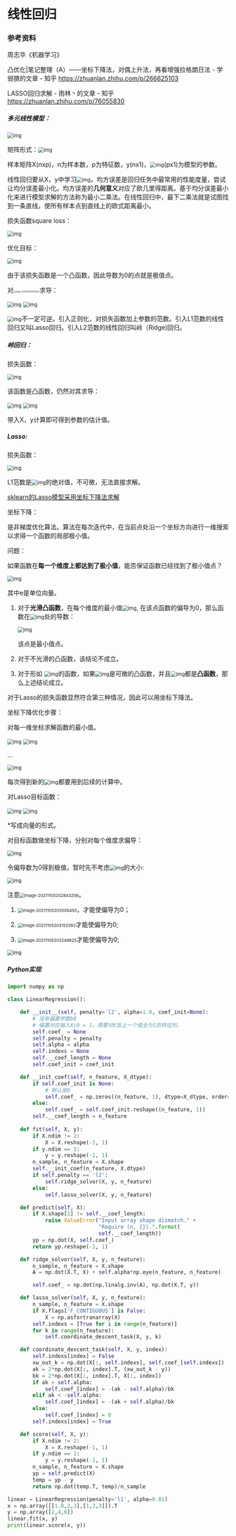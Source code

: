

# 线性回归

### 参考资料

周志华《机器学习》

凸优化|笔记整理（A）——坐标下降法，对偶上升法，再看增强拉格朗日法 - 学弱猹的文章 - 知乎 https://zhuanlan.zhihu.com/p/266625103

LASSO回归求解 - 雨林丶的文章 - 知乎 https://zhuanlan.zhihu.com/p/76055830

##### 多元线性模型：

<img src="线性回归.assets/wps817E.tmp.jpg" alt="img" style="zoom: 80%;" />

矩阵形式：<img src="线性回归.assets/wps371.tmp.jpg" alt="img" style="zoom:80%;" />

样本矩阵X(nxp)，n为样本数，p为特征数，y(nx1)，<img src="线性回归.assets/wps7CF7.tmp.jpg" alt="img" style="zoom:80%;" />(px1)为模型的参数。

线性回归要从X，y中学习<img src="线性回归.assets/wps7CF7.tmp.jpg" alt="img" style="zoom:80%;" />，均方误差是回归任务中最常用的性能度量，尝试让均分误差最小化。均方误差的**几何意义**对应了欧几里得距离。基于均分误差最小化来进行模型求解的方法称为最小二乘法。在线性回归中，最下二乘法就是试图找到一条直线，使所有样本点到直线上的欧式距离最小。

损失函数square loss：

<img src="线性回归.assets/wps3915.tmp.jpg" alt="img" style="zoom:80%;" />

优化目标：

<img src="线性回归.assets/wps8A52.tmp.jpg" alt="img" style="zoom:80%;" />

由于该损失函数是一个凸函数，因此导数为0的点就是极值点。

对<img src="线性回归.assets/image-20211105200758537.png" alt="image-20211105200758537" style="zoom:30%;" />求导：


<img src="线性回归.assets/wps947C.tmp.jpg" alt="img" style="zoom:80%;" />

<img src="线性回归.assets/wpsD649.tmp.jpg" alt="img" style="zoom:80%;" />

<img src="线性回归.assets/wps172B.tmp.jpg" alt="img" style="zoom:80%;" />不一定可逆。引入正则化，对损失函数加上参数的范数。引入L1范数的线性回归又叫Lasso回归。引入L2范数的线性回归叫岭（Ridge)回归。

##### 岭回归：

损失函数：

<img src="线性回归.assets/wps8131.tmp.jpg" alt="img" style="zoom:80%;" />

该函数是凸函数，仍然对其求导：

<img src="线性回归.assets/wpsC59E.tmp.jpg" alt="img" style="zoom:80%;" />

<img src="线性回归.assets/wpsC59F.tmp.jpg" alt="img" style="zoom:80%;" />

带入X，y计算即可得到参数的估计值。

##### Lasso:

损失函数：

<img src="线性回归.assets/wps9963.tmp.jpg" alt="img" style="zoom:80%;" />

L1范数是<img src="线性回归.assets/wps399C.tmp.jpg" alt="img" style="zoom:80%;" />的绝对值，不可微，无法直接求解。

[sklearn的Lasso模型采用坐标下降法求解](https://scikit-learn.org/stable/modules/generated/sklearn.linear_model.Lasso.html?highlight=lasso#sklearn.linear_model.Lasso)

坐标下降：

是非梯度优化算法。算法在每次迭代中，在当前点处沿一个坐标方向进行一维搜索以求得一个函数的局部极小值。

问题：

如果函数在**每一个维度上都达到了极小值**，能否保证函数已经找到了极小值点？

<img src="线性回归.assets/wpsC67B.tmp.jpg" alt="img" style="zoom:80%;" />

其中e是单位向量。

1. 对于**光滑凸函数**，在每个维度的最小值<img src="线性回归.assets/wps980.tmp.jpg" alt="img" style="zoom:80%;" />, 在该点函数的偏导为0，那么函数在<img src="线性回归.assets/wps6DF8.tmp.jpg" alt="img" style="zoom:80%;" />处的导数：

   <img src="线性回归.assets/wpsAAF2.tmp.jpg" alt="img" style="zoom:80%;" /> 

   该点是最小值点。

2. 对于不光滑的凸函数，该结论不成立。

3. 对于形如 <img src="线性回归.assets/wps309E.tmp.jpg" alt="img" style="zoom:80%;" />的函数，如果<img src="线性回归.assets/wps7643.tmp.jpg" alt="img" style="zoom:80%;" />是可微的凸函数，并且<img src="线性回归.assets/wpsBE3A.tmp.jpg" alt="img" style="zoom:80%;" />都是**凸函数**，那么上述结论成立。

对于Lasso的损失函数显然符合第三种情况，因此可以用坐标下降法。

坐标下降优化步骤：

对每一维坐标求解函数的最小值。

 <img src="线性回归.assets/wps1738.tmp.jpg" alt="img" style="zoom:80%;" />

 <img src="线性回归.assets/wps56C3.tmp.jpg" alt="img" style="zoom:80%;" />

...

<img src="线性回归.assets/wpsD74E.tmp.jpg" alt="img" style="zoom:80%;" /> 

每次得到新的<img src="线性回归.assets/wps2F24.tmp.jpg" alt="img" style="zoom:80%;" />都要用到后续的计算中。

 

对Lasso目标函数：

<img src="线性回归.assets/wps95BE.tmp.jpg" alt="img" style="zoom:80%;" />

<img src="线性回归.assets/wpsD190.tmp.jpg" alt="img" style="zoom:80%;" />

 *写成向量的形式。

对目标函数做坐标下降，分别对每个维度求偏导：

<img src="线性回归.assets/wpsD75E.tmp.jpg" alt="img" style="zoom:80%;" />

令偏导数为0得到极值，暂时先不考虑<img src="线性回归.assets/wps2689.tmp.jpg" alt="img" style="zoom:80%;" />的大小:

<img src="线性回归.assets/wps65B6.tmp.jpg" alt="img" style="zoom:80%;" />

注意<img src="线性回归.assets/image-20211105202843206.png" alt="image-20211105202843206" style="zoom: 67%;" />。

1. <img src="线性回归.assets/image-20211105203006450.png" alt="image-20211105203006450" style="zoom:67%;" />，才能使偏导为0；

2. <img src="线性回归.assets/image-20211105203153392.png" alt="image-20211105203153392" style="zoom:67%;" />才能使偏导为0;

3. <img src="线性回归.assets/image-20211105203249825.png" alt="image-20211105203249825" style="zoom:67%;" />才能使偏导为0;

<img src="线性回归.assets/wps394D.tmp.jpg" alt="img" style="zoom:80%;" />



##### Python实现

```python
import numpy as np

class LinearRegression():

    def __init__(self, penalty='l2', alpha=1.0, coef_init=None):
        # 没有偏置参数b0
        # 偏置对应输入Xi0 = 1，需要对X加上一个值全为1的特征列。
        self.coef_ = None
        self.penalty = penalty
        self.alpha = alpha
        self.indexs = None
        self.__coef_length = None
        self.coef_init = coef_init

    def __init_coef(self, n_feature, X_dtype):
        if self.coef_init is None: 
            # 默认是0
            self.coef_ = np.zeros((n_feature, 1), dtype=X_dtype, order='F')
        else:
            self.coef_ = self.coef_init.reshape((n_feature, 1))
        self.__coef_length = n_feature
            
    def fit(self, X, y):
        if X.ndim != 2:
            X = X.reshape(-1, 1)
        if y.ndim == 1:
            y = y.reshape(-1, 1)
        n_sample, n_feature = X.shape
        self.__init_coef(n_feature, X.dtype)
        if self.penalty == 'l2':
            self.ridge_solvor(X, y, n_feature)
        else:
            self.lasso_solver(X, y, n_feature)

    def predict(self, X):
        if X.shape[1] != self.__coef_length:
            raise ValueError("Input array shape dismatch." +
                             "Require (n, {}).".format(
                             self.__coef_length))
        yp = np.dot(X, self.coef_)
        return yp.reshape(-1, 1)

    def ridge_solvor(self, X, y, n_feature):
        n_sample, n_feature = X.shape
        A = np.dot(X.T, X) + self.alpha*np.eye(n_feature, n_feature)

        self.coef_ = np.dot(np.linalg.inv(A), np.dot(X.T, y))

    def lasso_solver(self, X, y, n_feature):
        n_sample, n_feature = X.shape
        if X.flags['F_CONTIGUOUS'] is False:
            X = np.asfortranarray(X)
        self.indexs = [True for i in range(n_feature)]
        for k in range(n_feature):
            self.coordinate_descent_task(X, y, k)    

    def coordinate_descent_task(self, X, y, index):
        self.indexs[index] = False
        xw_out_k = np.dot(X[:, self.indexs], self.coef_[self.indexs])
        ak = 2*np.dot(X[:, index].T, (xw_out_k - y))
        bk = 2*np.dot(X[:, index].T, X[:, index])
        if ak > self.alpha:
            self.coef_[index] = -(ak - self.alpha)/bk
        elif ak < -self.alpha:
            self.coef_[index] = -(ak + self.alpha)/bk
        else:
            self.coef_[index] = 0
        self.indexs[index] = True

    def score(self, X, y):
        if X.ndim != 2:
            X = X.reshape(-1, 1)
        if y.ndim == 1:
            y = y.reshape(-1, 1)
        n_sample, n_feature = X.shape
        yp = self.predict(X)
        temp = yp - y
        return np.dot(temp.T, temp)/n_sample

```

```python
linear = LinearRegression(penalty='l1', alpha=0.01)
x = np.array([[1.0,2,3],[1,2,3]]).T
y = np.array([2,4,6])
linear.fit(x, y)
print(linear.score(x, y))
```

